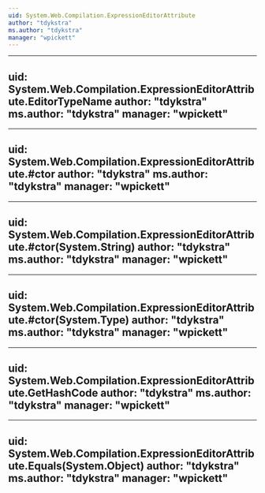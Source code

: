 ```yaml
---
uid: System.Web.Compilation.ExpressionEditorAttribute
author: "tdykstra"
ms.author: "tdykstra"
manager: "wpickett"
---
```


---
uid: System.Web.Compilation.ExpressionEditorAttribute.EditorTypeName
author: "tdykstra"
ms.author: "tdykstra"
manager: "wpickett"
---

---
uid: System.Web.Compilation.ExpressionEditorAttribute.#ctor
author: "tdykstra"
ms.author: "tdykstra"
manager: "wpickett"
---

---
uid: System.Web.Compilation.ExpressionEditorAttribute.#ctor(System.String)
author: "tdykstra"
ms.author: "tdykstra"
manager: "wpickett"
---

---
uid: System.Web.Compilation.ExpressionEditorAttribute.#ctor(System.Type)
author: "tdykstra"
ms.author: "tdykstra"
manager: "wpickett"
---

---
uid: System.Web.Compilation.ExpressionEditorAttribute.GetHashCode
author: "tdykstra"
ms.author: "tdykstra"
manager: "wpickett"
---

---
uid: System.Web.Compilation.ExpressionEditorAttribute.Equals(System.Object)
author: "tdykstra"
ms.author: "tdykstra"
manager: "wpickett"
---

